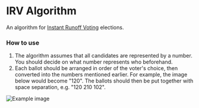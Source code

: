 # IRV Algorithm
An algorithm for [Instant Runoff Voting](https://en.wikipedia.org/wiki/Instant-runoff_voting) elections.

### How to use
1. The algorithm assumes that all candidates are represented by a number. You should decide on what number represents who beforehand.
2.  Each ballot should be arranged in order of the voter's choice, then converted into the numbers mentioned earlier. For example, the image below would become "120". The ballots should then be put together with space separation, e.g. "120 210 102".

![Example image](https://i.imgur.com/kWkQeEF.png)

